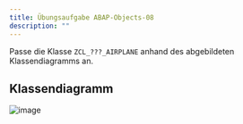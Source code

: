 ```yaml
---
title: Übungsaufgabe ABAP-Objects-08
description: ""
---
```


Passe die Klasse `ZCL_???_AIRPLANE` anhand des abgebildeten Klassendiagramms an.

## Klassendiagramm
![image](https://user-images.githubusercontent.com/47243617/194851589-611e8d87-63d3-49bf-8b62-17c13aaa0480.png)
